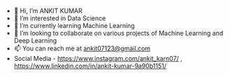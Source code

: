 - 👋 Hi, I’m ANKIT KUMAR
- 👀 I’m interested in Data Science
- 🌱 I’m currently learning Machine Learning 
- 💞️ I’m looking to collaborate on various projects of Machine Learning and Deep Learning
- 📫 You can reach me at ankit07123@gmail.com 
- Social Media -  https://www.instagram.com/ankit_karn07/ , https://www.linkedin.com/in/ankit-kumar-9a90b1151/
